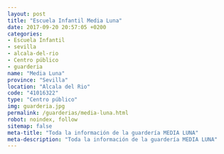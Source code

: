 ```yaml
---
layout: post
title: "Escuela Infantil Media Luna"
date: 2017-09-20 20:57:05 +0200
categories:
- Escuela Infantil
- sevilla
- alcala-del-rio
- Centro público
- guarderia
name: "Media Luna"
province: "Sevilla"
location: "Alcala del Rio"
code: "41016322"
type: "Centro público"
img: guarderia.jpg
permalink: /guarderias/media-luna.html
robot: noindex, follow
sitemap: false
meta-title: "Toda la información de la guardería MEDIA LUNA"
meta-description: "Toda la información de la guardería MEDIA LUNA"
---
```

